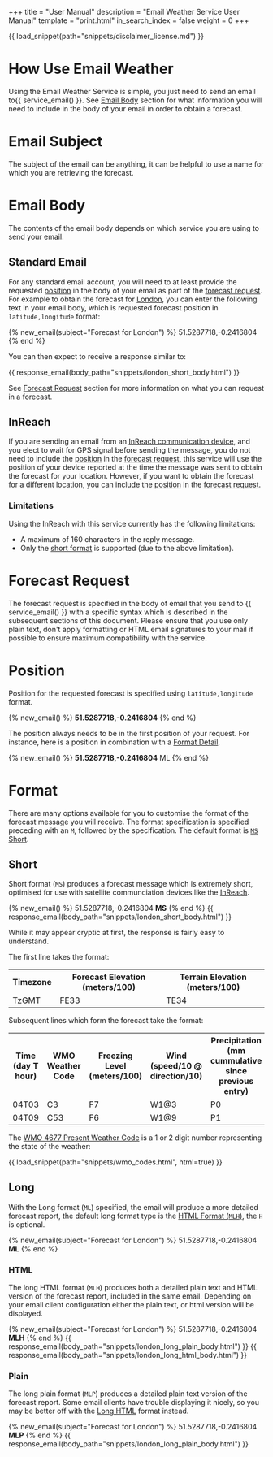 +++
title = "User Manual"
description = "Email Weather Service User Manual"
template = "print.html"
in_search_index = false
weight = 0
+++

{{ load_snippet(path="snippets/disclaimer_license.md") }}

# How Use Email Weather

Using the Email Weather Service is simple, you just need to send an email to{{ service_email() }}. See [Email Body](#email-body) section for what information you will need to include in the body of your email in order to obtain a forecast.

# Email Subject

The subject of the email can be anything, it can be helpful to use a name for which you are retrieving the forecast.

# Email Body

The contents of the email body depends on which service you are using to send your email.

## Standard Email

For any standard email account, you will need to at least provide the requested [position](#position) in the body of your email as part of the [forecast request](#forecast-request). For example to obtain the forecast for [London](https://goo.gl/maps/sUFSPJQ6ByW4y5os6), you can enter the following text in your email body, which is requested forecast position in `latitude,longitude` format:

{% new_email(subject="Forecast for London") %}
51.5287718,-0.2416804
{% end %}

You can then expect to receive a response similar to:

{{ response_email(body_path="snippets/london_short_body.html") }}

See [Forecast Request](#forecast-request) section for more information on what you can request in a forecast.

## InReach

If you are sending an email from an [InReach communication device](https://discover.garmin.com/en-US/inreach/personal/), and you elect to wait for GPS signal before sending the message, you do not need to include the [position](#position) in the [forecast request](#forecast-request), this service will use the position of your device reported at the time the message was sent to obtain the forecast for your location. However, if you want to obtain the forecast for a different location, you can include the [position](#position) in the [forecast request](#forecast-request).

### Limitations

Using the InReach with this service currently has the following limitations:

+ A maximum of 160 characters in the reply message.
+ Only the [short format](#short) is supported (due to the above limitation).


# Forecast Request

The forecast request is specified in the body of email that you send to {{ service_email() }} with a specific syntax which is described in the subsequent sections of this document. Please ensure that you use only plain text, don't apply formatting or HTML email signatures to your mail if possible to ensure maximum compatibility with the service.

# Position

Position for the requested forecast is specified using `latitude,longitude` format.

{% new_email() %}
<b>51.5287718,-0.2416804</b>
{% end %}

The position always needs to be in the first position of your request. For instance, here is a position in combination with a [Format Detail](#format).

{% new_email() %}
<b>51.5287718,-0.2416804</b> ML
{% end %}
<br>

# Format

There are many options available for you to customise the format of the forecast message you will receive.
The format specification is specified preceding with an `M`, followed by the specification. The default format is [`MS` Short](#short).

## Short

Short format (`MS`) produces a forecast message which is extremely short, optimised for use with satellite communciation devices like the [InReach](#inreach).

{% new_email() %}
51.5287718,-0.2416804 <b>MS</b>
{% end %}
{{ response_email(body_path="snippets/london_short_body.html") }}

While it may appear cryptic at first, the response is fairly easy to understand.

The first line takes the format:

<table>
<tr>
<th>Timezone</th>
<th>Forecast Elevation (meters/100)</th>
<th>Terrain Elevation (meters/100)</th>
</tr>
<td>TzGMT</td><td>FE33</td><td>TE34</td>
<tr>
</tr>
</table>

Subsequent lines which form the forecast take the format:

<table>
<tr>
<th>Time (day T hour)</th>
<th>WMO Weather Code</th>
<th>Freezing Level (meters/100)</th>
<th>Wind (speed/10 @ direction/10)</th>
<th>Precipitation (mm cummulative since previous entry)</th>
</tr>
<tr>
<td>04T03</td><td>C3</td><td>F7</td><td>W1@3</td><td>P0</td>
</tr>
<tr>
<td>04T09</td><td>C53</td><td>F6</td><td>W1@9</td><td>P1</td>
</tr>
</table>

The [WMO 4677 Present Weather Code](https://www.nodc.noaa.gov/archive/arc0021/0002199/1.1/data/0-data/HTML/WMO-CODE/WMO4677.HTM) is a 1 or 2 digit number representing the state of the weather:

{{ load_snippet(path="snippets/wmo_codes.html", html=true) }}

## Long

With the Long format (`ML`) specified, the email will produce a more detailed forecast report, the default long format type is the [HTML Format (`MLH`)](#html), the `H` is optional.

{% new_email(subject="Forecast for London") %}
51.5287718,-0.2416804 <b>ML</b>
{% end %}
<br>

### HTML

The long HTML format (`MLH`) produces both a detailed plain text and HTML version of the forecast report, included in the same email.
Depending on your email client configuration either the plain text, or html version will be displayed.

{% new_email(subject="Forecast for London") %}
51.5287718,-0.2416804 <b>MLH</b>
{% end %}
{{ response_email(body_path="snippets/london_long_plain_body.html") }}
{{ response_email(body_path="snippets/london_long_html_body.html") }}

### Plain

The long plain format (`MLP`) produces a detailed plain text version of the forecast report. Some email clients have trouble displaying it nicely, so you may be better off with the [Long HTML](#html) format instead.

{% new_email(subject="Forecast for London") %}
51.5287718,-0.2416804 <b>MLP</b>
{% end %}
{{ response_email(body_path="snippets/london_long_plain_body.html") }}
